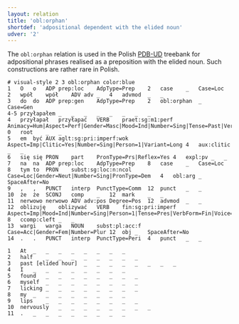 ```yaml
---
layout: relation
title: 'obl:orphan'
shortdef: 'adpositional dependent with the elided noun'
udver: '2'
---
```


The `obl:orphan` relation is used in the Polish [PDB-UD](http://universaldependencies.org/treebanks/pl_pdb/index.html) treebank for adpositional phrases realised as a preposition with the elided noun. Such constructions are rather rare in Polish.

~~~ conllu
# visual-style 2 3 obl:orphan color:blue
1	O	o	ADP	prep:loc	AdpType=Prep	2	case	_	Case=Loc
2	wpół	wpół	ADV	adv	_	4	advmod	_	_
3	do	do	ADP	prep:gen	AdpType=Prep	2	obl:orphan	_	Case=Gen
4-5	przyłapałem	_	_	_	_	_	_	_	_
4	przyłapał	przyłapać	VERB	praet:sg:m1:perf	Animacy=Hum|Aspect=Perf|Gender=Masc|Mood=Ind|Number=Sing|Tense=Past|VerbForm=Fin|Voice=Act	0	root	_	_
5	em	być	AUX	aglt:sg:pri:imperf:wok	Aspect=Imp|Clitic=Yes|Number=Sing|Person=1|Variant=Long	4	aux:clitic	_	_
6	się	się	PRON	part	PronType=Prs|Reflex=Yes	4	expl:pv	_	_
7	na	na	ADP	prep:loc	AdpType=Prep	8	case	_	Case=Loc
8	tym	to	PRON	subst:sg:loc:n:ncol	Case=Loc|Gender=Neut|Number=Sing|PronType=Dem	4	obl:arg	_	SpaceAfter=No
9	,	,	PUNCT	interp	PunctType=Comm	12	punct	_	_
10	że	że	SCONJ	comp	_	12	mark	_	_
11	nerwowo	nerwowo	ADV	adv:pos	Degree=Pos	12	advmod	_	_
12	oblizuję	oblizywać	VERB	fin:sg:pri:imperf	Aspect=Imp|Mood=Ind|Number=Sing|Person=1|Tense=Pres|VerbForm=Fin|Voice=Act	8	ccomp:cleft	_	_
13	wargi	warga	NOUN	subst:pl:acc:f	Case=Acc|Gender=Fem|Number=Plur	12	obj	_	SpaceAfter=No
14	.	.	PUNCT	interp	PunctType=Peri	4	punct	_	_
~~~

~~~ conllu
1	At	_	_	_	_	_	_	_	_
2	half	_	_	_	_	_	_	_	_
3	past [elided hour]	_	_	_	_	_	_	_	_
4	I	_	_	_	_	_	_	_	_
5	found	_	_	_	_	_	_	_	_
6	myself	_	_	_	_	_	_	_	_
7	licking	_	_	_	_	_	_	_	_
8	my	_	_	_	_	_	_	_	_
9	lips	_	_	_	_	_	_	_	_
10	nervously	_	_	_	_	_	_	_	_
11	.	_	_	_	_	_	_	_	_
~~~
<!-- Interlanguage links updated So kvě 14 19:04:06 CEST 2022 -->
